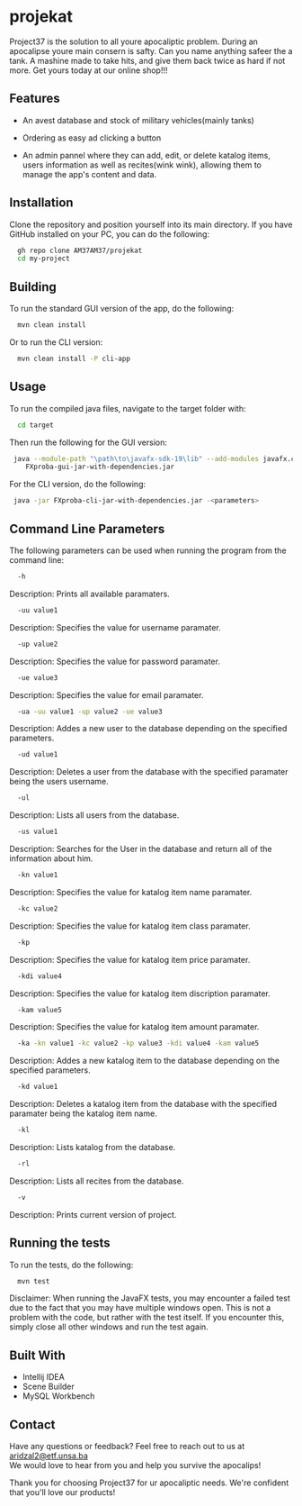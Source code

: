 # projekat

Project37 is the solution to all youre apocaliptic problem. During an apocalipse youre main consern is safty. Can you name anything safeer the a tank. A mashine made to take hits, and give them back twice as hard if not more. Get yours today at our online shop!!!

## Features

- An avest database and stock of military vehicles(mainly tanks)

- Ordering as easy ad clicking a button

- An admin pannel where they can add, edit, or delete katalog items, users information as well as recites(wink wink), allowing them to manage the app's content and data. 


## Installation

Clone the repository and position yourself into its main directory. If you have GitHub installed on your PC, you can do the following:

```bash
  gh repo clone AM37AM37/projekat
  cd my-project
```


## Building
To run the standard GUI version of the app, do the following:
```bash
  mvn clean install
```
Or to run the CLI version:
```bash
  mvn clean install -P cli-app
```

## Usage
To run the compiled java files, navigate to the target folder with:
```bash
  cd target
```
Then run the following for the GUI version:
 ```bash
  java --module-path "\path\to\javafx-sdk-19\lib" --add-modules javafx.controls,javafx.fxml -jar
     FXproba-gui-jar-with-dependencies.jar
``` 
For the CLI version, do the following:
 ```bash
  java -jar FXproba-cli-jar-with-dependencies.jar -<parameters>
``` 


## Command Line Parameters
The following parameters can be used when running the program from the command line:
```bash
  -h
```
Description: Prints all available paramaters.

```bash
  -uu value1 
```

Description: Specifies the value for username paramater.

```bash
  -up value2
```

Description: Specifies the value for password paramater.

```bash
  -ue value3
```

Description: Specifies the value for email paramater.


```bash
  -ua -uu value1 -up value2 -ue value3 
```

Description: Addes a new user to the database depending on the specified parameters.

```bash
  -ud value1
```
Description: Deletes a user from the database with the specified paramater being the users username.

```bash
  -ul 
```
Description: Lists all users from the database.


```bash
  -us value1 
```
Description: Searches for the User in the database and return all of the information about him.

```bash
  -kn value1
```
Description: Specifies the value for katalog item name paramater.

```bash
  -kc value2
```
Description: Specifies the value for katalog item class paramater.

```bash value3
  -kp
```
Description: Specifies the value for katalog item price paramater.

```bash
  -kdi value4
```
Description: Specifies the value for katalog item discription paramater.

```bash
  -kam value5
```
Description: Specifies the value for katalog item amount paramater.

```bash
  -ka -kn value1 -kc value2 -kp value3 -kdi value4 -kam value5 
```

Description: Addes a new katalog item to the database depending on the specified parameters.

```bash
  -kd value1
```
Description: Deletes a katalog item from the database with the specified paramater being the katalog item name.

```bash
  -kl 
```
Description: Lists katalog from the database.

```bash
  -rl 
```
Description: Lists all recites from the database.

```bash
  -v 
```
Description: Prints current version of project.
## Running the tests
To run the tests, do the following:
```bash
  mvn test
```
Disclaimer: When running the JavaFX tests, you may encounter a failed test due to the fact that you may have multiple windows open. This is not a problem with the code, but rather with the test itself. If you encounter this, simply close all other windows and run the test again.


## Built With
- Intellij IDEA 
- Scene Builder
- MySQL Workbench

## Contact
Have any questions or feedback? Feel free to reach out to us at aridzal2@etf.unsa.ba <br>
We would love to hear from you and help you survive the apocalips! 

Thank you for choosing Project37 for ur apocaliptic needs. We're confident that you'll love our products! 
